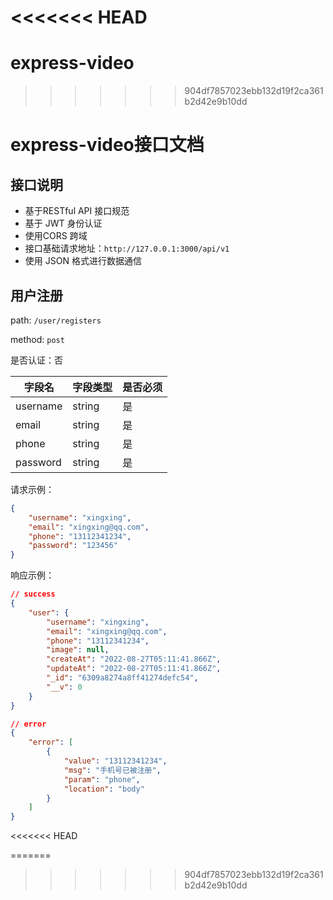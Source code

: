 <<<<<<< HEAD
=======
# express-video
>>>>>>> 904df7857023ebb132d19f2ca361b2d42e9b10dd
# express-video接口文档

## 接口说明

- 基于RESTful API 接口规范
- 基于 JWT 身份认证
- 使用CORS 跨域
- 接口基础请求地址：`http://127.0.0.1:3000/api/v1`
- 使用 JSON 格式进行数据通信



## 用户注册

path: `/user/registers`

method: `post`

是否认证：否

| 字段名   | 字段类型 | 是否必须 |
| -------- | -------- | -------- |
| username | string   | 是       |
| email    | string   | 是       |
| phone    | string   | 是       |
| password | string   | 是       |

请求示例：

```json
{
    "username": "xingxing",
    "email": "xingxing@qq.com",
    "phone": "13112341234",
    "password": "123456"
}
```

响应示例：

```json
// success
{
    "user": {
        "username": "xingxing",
        "email": "xingxing@qq.com",
        "phone": "13112341234",
        "image": null,
        "createAt": "2022-08-27T05:11:41.866Z",
        "updateAt": "2022-08-27T05:11:41.866Z",
        "_id": "6309a8274a8ff41274defc54",
        "__v": 0
    }
}
```

```json
// error
{
    "error": [
        {
            "value": "13112341234",
            "msg": "手机号已被注册",
            "param": "phone",
            "location": "body"
        }
    ]
}
```
<<<<<<< HEAD

=======
>>>>>>> 904df7857023ebb132d19f2ca361b2d42e9b10dd
